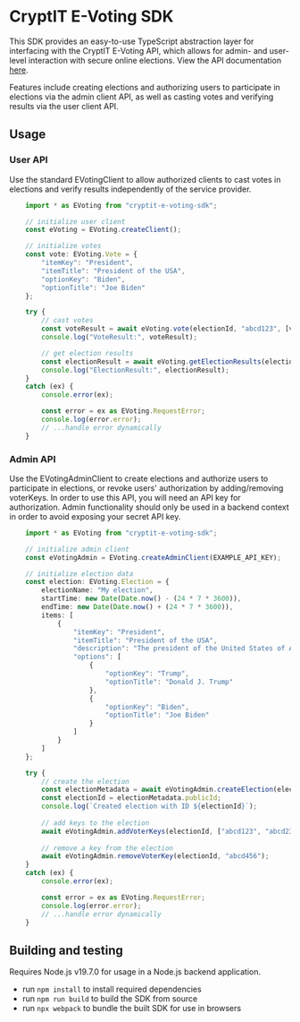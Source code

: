 # CryptIT E-Voting SDK

This SDK provides an easy-to-use TypeScript abstraction layer for interfacing with the CryptIT E-Voting API, which allows for admin- and user-level interaction with secure online elections. View the API documentation [here](https://documenter.getpostman.com/view/25751373/2s935uFKvy).

Features include creating elections and authorizing users to participate in elections via the admin client API, as well as casting votes and verifying results via the user client API.

## Usage

### User API

Use the standard EVotingClient to allow authorized clients to cast votes in elections and verify results independently of the service provider.

```typescript
    import * as EVoting from "cryptit-e-voting-sdk";

    // initialize user client
    const eVoting = EVoting.createClient();

    // initialize votes
    const vote: EVoting.Vote = {
        "itemKey": "President",
        "itemTitle": "President of the USA",
        "optionKey": "Biden",
        "optionTitle": "Joe Biden"
    };

    try {
        // cast votes
        const voteResult = await eVoting.vote(electionId, "abcd123", [vote]);
        console.log("VoteResult:", voteResult);

        // get election results
        const electionResult = await eVoting.getElectionResults(electionId);
        console.log("ElectionResult:", electionResult);
    }
    catch (ex) {
        console.error(ex);

        const error = ex as EVoting.RequestError;
        console.log(error.error);
        // ...handle error dynamically
    }
```

### Admin API

Use the EVotingAdminClient to create elections and authorize users to participate in elections, or revoke users' authorization by adding/removing voterKeys. In order to use this API, you will need an API key for authorization. Admin functionality should only be used in a backend context in order to avoid exposing your secret API key.

```typescript
    import * as EVoting from "cryptit-e-voting-sdk";

    // initialize admin client
    const eVotingAdmin = EVoting.createAdminClient(EXAMPLE_API_KEY);

    // initialize election data
    const election: EVoting.Election = {
        electionName: "My election",
        startTime: new Date(Date.now() - (24 * 7 * 3600)),
        endTime: new Date(Date.now() + (24 * 7 * 3600)),
        items: [
            {
                "itemKey": "President",
                "itemTitle": "President of the USA",
                "description": "The president of the United States of America for a 4 year period",
                "options": [
                    {
                        "optionKey": "Trump",
                        "optionTitle": "Donald J. Trump"
                    },
                    {
                        "optionKey": "Biden",
                        "optionTitle": "Joe Biden"
                    }
                ]
            }
        ]
    };

    try {
        // create the election
        const electionMetadata = await eVotingAdmin.createElection(election);
        const electionId = electionMetadata.publicId;
        console.log(`Created election with ID ${electionId}`);
    
        // add keys to the election
        await eVotingAdmin.addVoterKeys(electionId, ["abcd123", "abcd234", "abcd456"]);
    
        // remove a key from the election
        await eVotingAdmin.removeVoterKey(electionId, "abcd456");
    }
    catch (ex) {
        console.error(ex);

        const error = ex as EVoting.RequestError;
        console.log(error.error);
        // ...handle error dynamically
    }
```

## Building and testing

Requires Node.js v19.7.0 for usage in a Node.js backend application.

- run `npm install` to install required dependencies
- run `npm run build` to build the SDK from source
- run `npx webpack` to bundle the built SDK for use in browsers
